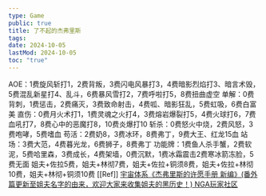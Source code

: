 ```yaml
---
type: Game
public: true
title: 了不起的杰弗里斯
tags:
date: 2024-10-05
lastMod: 2024-10-05
toc: "true"
---
```


AOE：1费旋风斩打1，2费背叛，3费闪电风暴打3，4费暗影烈焰打3、暗言术毁，5费混乱新星打4、乱斗，6费暴风雪打2，7费呼啦打5，8费扭曲虚空
单解：0费背刺，1费惩击，2费痛灭，3费致命射击，4费呱、暗影狂乱，5费虹吸，6费白富美
直伤：0费月火术打1，1费灵魂之火打4，3费熔岩爆裂打5，4费火球打6，7费血吼打7，8费心中的恶魔打8，10费炎爆打10
斩杀：0费怒火中烧，2费风怒，3费咆哮，5费嗜血
苟活：2费奶8，3费冰环，8费弗丁，9费大王、红龙15血
站场：3费大范，4费暮光龙，6费狮子，8费弗丁
功能牌：1费鱼人杀手蟹，2费软泥，5费哈里森，3费成长，4费架墙，0费沉默，1费冰霜震击2费寒冰箭冻脸，5费无面
姐夫+佐拉5费，姐夫+林彻7费，姐夫+佐拉+铜须8费，姐夫+佐拉+林彻10费，姐夫+林彻+铜须10费
[[Ref]]
[宇宙体系《杰弗里斯的许愿手册 新编》(番外篇更新至姐夫名字的由来，欢迎大家来收集姐夫的黑历史！) NGA玩家社区](https://bbs.nga.cn/read.php?tid=21793941)